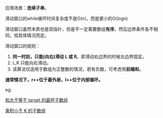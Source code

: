 应用场景：**连续子串**。

滑动窗口的while循环时间复杂度不是O(n)，而是更小的O(logn)

滑动窗口虽然本质也是双指针，但是不一定需要数组**有序**。然后边界条件各不相同，视具体情况而定。

滑动窗口的规则：
1. **同一时刻，只能(向右)滑动 L 或 R**。即滑动右边界的时候左边界固定。
2. L,R 只能向右滑动。
3. 该算法仅适用于数组为正整数的情况，若有负数，可考虑用**前缀和**。
   
**通常情况下，r++位于最外层，l++位于内部循环。**

eg: 

[和大于等于 target 的最短子数组](../daily/offerII/medium/MinSubArrayLen.java)

[乘积小于 K 的子数组](../daily/offerII/medium/NumSubarrayProductLessThanK.java)

